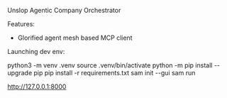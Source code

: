 Unslop Agentic Company Orchestrator

Features:

- Glorified agent mesh based MCP client

Launching dev env: 

python3 -m venv .venv
source .venv/bin/activate
python -m pip install --upgrade pip
pip install -r requirements.txt
sam init --gui
sam run

http://127.0.0.1:8000